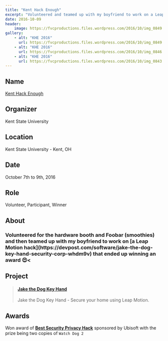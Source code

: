 ```yaml
---
title: "Kent Hack Enough"
excerpt: "Volunteered and teamed up with my boyfriend to work on a Leap Motion hack that won an award"
date: 2016-10-09
header:
    image: https://fvcproductions.files.wordpress.com/2016/10/img_0849.jpg
gallery:
    - alt: "KHE 2016"
      url: https://fvcproductions.files.wordpress.com/2016/10/img_0849.jpg
    - alt: "KHE 2016"
      url: https://fvcproductions.files.wordpress.com/2016/10/img_0846.jpg
    - alt: "KHE 2016"
      url: https://fvcproductions.files.wordpress.com/2016/10/img_0843.jpg
---
```


## Name

<a title="Kent Hack Enough" href="https://2016.khe.io" target="_blank" rel="noopener">Kent Hack Enough</a>

## Organizer

Kent State University

## Location

Kent State University - Kent, OH

## Date

October 7th to 9th, 2016

## Role

Volunteer, Participant, Winner

## About

<h3 class="intro">Volunteered for the hardware booth and Foobar (smoothies) and then teamed up with my boyfriend to work on [a Leap Motion hack](https://devpost.com/software/jake-the-dog-key-hand-security-corp-whdm9v) that ended up winning an award 😍<

## Project

<blockquote class="embedly-card"><h4><a href="https://devpost.com/software/jake-the-dog-key-hand-security-corp-whdm9v">Jake the Dog Key Hand</a></h4><p>Jake the Dog Key Hand - Secure your home using Leap Motion.</p></blockquote>

## Awards

Won award of <strong>[Best Security Privacy Hack](https://devpost.com/software/jake-the-dog-key-hand-security-corp-whdm9v)</strong> sponsored by Ubisoft with the prize being two copies of <code>Watch Dog 2</code>
